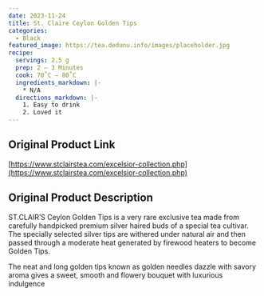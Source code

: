 ```yaml
---
date: 2023-11-24
title: St. Claire Ceylon Golden Tips
categories:
  - Black
featured_image: https://tea.dedunu.info/images/placeholder.jpg
recipe:
  servings: 2.5 g
  prep: 2 – 3 Minutes
  cook: 70˚C – 80˚C
  ingredients_markdown: |-
    * N/A
  directions_markdown: |-
    1. Easy to drink
    2. Loved it
---
```


## Original Product Link

[https://www.stclairstea.com/excelsior-collection.php](https://www.stclairstea.com/excelsior-collection.php)

## Original Product Description

ST.CLAIR’S Ceylon Golden Tips is a very rare exclusive tea made from carefully handpicked premium silver haired buds of a special tea cultivar. The specially selected silver tips are withered under natural air and then passed through a moderate heat generated by firewood heaters to become Golden Tips.

The neat and long golden tips known as golden needles dazzle with savory aroma gives a sweet, smooth and flowery bouquet with luxurious indulgence
